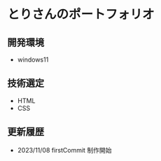 # とりさんのポートフォリオ

## 開発環境
  * windows11

## 技術選定
  * HTML
  * CSS

## 更新履歴
* 2023/11/08 firstCommit 制作開始